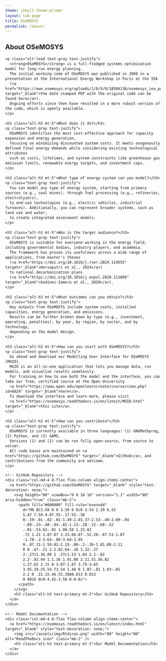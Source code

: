 ```yaml
---
theme: jekyll-theme-primer
layout: sub-page
title: OSeMOSYS
permalink: /about/
---
```

<section class="bg-gray-light container-lg p-responsive py-4 py-md-6 my-lg-6 fade-in-center">
  <div class="text-center fade-in-center">
 <h2 class="alt-h2 mb-4">About OSeMOSYS </h2>

    <p class="alt-lead text-gray text-justify">
      <strong>OSeMOSYS</strong> is a full-fledged systems optimization model for long-run energy planning.
      The initial working code of OSeMOSYS was published in 2008 in a presentation at the International Energy Workshop in Paris at the IEA
      (<a href="https://www.osemosys.org/uploads/1/8/5/0/18504136/osemosys_iea_paris2008.pdf" target="_blank">the date stamped PDF with the original code can be found here</a>).
      Ongoing efforts since then have resulted in a more robust version of the code, which is openly available.
    </p>

    <h3 class="alt-h3 mt-5">What does it do?</h3>
    <p class="text-gray text-justify">
      OSeMOSYS identifies the most cost-effective approach for capacity expansion and energy generation,
      focusing on minimizing discounted system costs. It meets exogenously defined final energy demands while considering existing technological attributes
      such as costs, lifetimes, and system constraints like greenhouse gas emission limits, renewable energy targets, and investment caps.
    </p>

    <h3 class="alt-h3 mt-5">What type of energy system can you model?</h3>
    <p class="text-gray text-justify">
      You can model any type of energy system, starting from primary sources (e.g., coal mines), through fuel processing (e.g., refineries, electrolyzers),
      to end-use technologies (e.g., electric vehicles, industrial furnaces). Additionally, you can represent broader systems, such as land use and water,
      to create integrated assessment models.
    </p>

    <h3 class="alt-h3 mt-5">Who is the target audience?</h3>
    <p class="text-gray text-justify">
      OSeMOSYS is suitable for everyone working in the energy field, including governmental bodies, industry players, and academia.
      The framework has proven its usefulness across a wide range of applications, from master's theses
      (<a href="https://doi.org/10.1016/j.rser.2024.114555" target="_blank">Hersaputri et al., 2024</a>)
      to national decarbonization plans
      (<a href="https://doi.org/10.1016/j.enpol.2020.111089" target="_blank">Godínez-Zamora et al., 2020</a>).
    </p>

    <h3 class="alt-h3 mt-5">What outcomes can you obtain?</h3>
    <p class="text-gray text-justify">
      Key outputs from OSeMOSYS include system costs, installed capacities, energy generation, and emissions.
      Results can be further broken down by type (e.g., investment, operating, penalties), by year, by region, by sector, and by technology,
      depending on the model design.
    </p>

    <h3 class="alt-h3 mt-5">How can you start with OSeMOSYS?</h3>
    <p class="text-gray text-justify">
      Go ahead and download our Modelling User Interface for OSeMOSYS (MUIO).
      MUIO is an all-in-one application that lets you manage data, run models, and visualize results seamlessly.
      For training on how to use both the model and the interface, you can take our free, certified course at the Open University
      <a href="https://www.open.edu/openlearncreate/course/view.php?id=6824" target="_blank">here</a>.
      To download the interface and learn more, please visit
      <a href="https://osemosys.readthedocs.io/en/latest/MUIO.html" target="_blank">this site</a>.
    </p>

    <h3 class="alt-h3 mt-5">How can you contribute?</h3>
    <p class="text-gray text-justify">
      OSeMOSYS is currently available in three languages: (1) GNUMathprog, (2) Python, and (3) GAMS.
      Versions (1) and (2) can be run fully open-source, from source to solver.
      All code bases are maintained on <a href="https://github.com/OSeMOSYS" target="_blank">GitHub</a>, and contributions from the community are welcome.
    </p>
  </div>
  
<!-- Icon Links -->
<div class="container text-center my-5">
  <div class="row justify-content-center">

    <!-- GitHub Repository -->
    <div class="col-md-4 d-flex flex-column align-items-center">
      <a href="https://github.com/OSeMOSYS" target="_blank" style="text-decoration: none;">
        <svg height="80" viewBox="0 0 16 16" version="1.1" width="80" aria-hidden="true" class="mb-2">
          <path fill="#000000" fill-rule="evenodd"
            d="M8 0C3.58 0 0 3.58 0 8c0 3.54 2.29 6.53 
            5.47 7.59.4.07.55-.17.55-.38 
            0-.19-.01-.82-.01-1.49-2.01.37-2.53-.49-2.69-.94
            -.09-.23-.48-.94-.82-1.13-.28-.15-.68-.52
            -.01-.53.63-.01 1.08.58 1.23.82
            .72 1.21 1.87.87 2.33.66.07-.52.28-.87.51-1.07
            -1.78-.2-3.64-.89-3.64-3.95 
            0-.87.31-1.59.82-2.15-.08-.2-.36-1.01.08-2.11 
            0 0 .67-.21 2.2.82.64-.18 1.32-.27 
            2-.27s1.36.09 2 .27c1.53-1.04 2.2-.82 
            2.2-.82.44 1.1.16 1.91.08 2.11.51.56.82 
            1.27.82 2.15 0 3.07-1.87 3.75-3.65 
            3.95.29.25.54.73.54 1.48 0 1.07-.01 1.93-.01 
            2.2 0 .21.15.46.55.38A8.013 8.013 
            0 0016 8c0-4.42-3.58-8-8-8z">
          </path>
        </svg>
        <h3 class="alt-h3 text-primary mt-2">Our GitHub Repository</h3>
      </a>
    </div>

    <!-- Model Documentation -->
    <div class="col-md-4 d-flex flex-column align-items-center">
      <a href="https://osemosys.readthedocs.io/en/latest/index.html" target="_blank" style="text-decoration: none;">
        <img src="/assets/img/Rtdicon.png" width="80" height="80" alt="ReadTheDocs icon" class="mb-2" />
        <h3 class="alt-h3 text-primary mt-2">Our Model Documentation</h3>
      </a>
    </div>

  </div>
</div>

  
</section>

<style>
.fade-in-center {
  opacity: 0;
  transform: translateY(20px);
  animation: fadeInUp 1s ease forwards;
}
@keyframes fadeInUp {
  to {
    opacity: 1;
    transform: translateY(0);
  }
}
.alt-h3 {
  font-size: 1.15rem;
}
@media (min-width: 768px) {
  .row.justify-content-center > .col-md-4 {
    margin-bottom: 2rem;
  }
}
</style>

